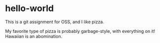 # hello-world
This is a git assignment for OSS, and I like pizza.

My favorite type of pizza is probably garbage-style, with everything on it!
Hawaiian is an abomination.
